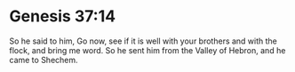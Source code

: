 # Genesis 37:14

So he said to him, Go now, see if it is well with your brothers and with the flock, and bring me word. So he sent him from the Valley of Hebron, and he came to Shechem.

